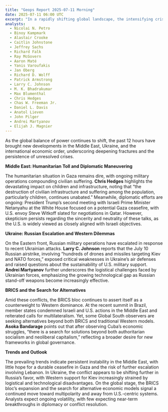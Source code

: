 ```yaml
---
title: "Geops Report 2025-07-11 Morning"
date: 2025-07-11 06:00 UTC
excerpt: "In a rapidly shifting global landscape, the intensifying crises in the Middle East and Ukraine, coupled with the BRICS bloc's challenge to Western hegemony, underscore a world grappling with deepening geopolitical fractures and the search for new economic paradigms."
analysts:
  - Nicolai N. Petro
  - Binoy Kampmark
  - Alastair Crooke
  - Caitlin Johnstone
  - Jeffrey Sachs
  - Richard Falk
  - Ray McGovern
  - Aaron Maté
  - Yanis Varoufakis
  - Jan Oberg
  - Richard D. Wolff
  - Patrick Armstrong
  - Larry C. Johnson
  - M. K. Bhadrakumar
  - Max Blumenthal
  - Chris Hedges
  - Chas W. Freeman Jr.
  - Daniel L. Davis
  - Anatol Lieven
  - John Pilger
  - Andrei Martyanov
  - Elijah J. Magnier
---
```


As the global balance of power continues to shift, the past 12 hours have brought new developments in the Middle East, Ukraine, and the international economic order, underscoring deepening fractures and the persistence of unresolved crises.

**Middle East: Humanitarian Toll and Diplomatic Maneuvering**

The humanitarian situation in Gaza remains dire, with ongoing military operations compounding civilian suffering. **Chris Hedges** highlights the devastating impact on children and infrastructure, noting that “the destruction of civilian infrastructure and suffering among the population, particularly children, continues unabated.” Meanwhile, diplomatic efforts are ongoing: President Trump’s second meeting with Israeli Prime Minister Netanyahu at the White House focused on a potential Gaza ceasefire, with U.S. envoy Steve Witkoff slated for negotiations in Qatar. However, skepticism persists regarding the sincerity and neutrality of these talks, as the U.S. is widely viewed as closely aligned with Israeli objectives.

**Ukraine: Russian Escalation and Western Dilemmas**

On the Eastern front, Russian military operations have escalated in response to recent Ukrainian attacks. **Larry C. Johnson** reports that the July 10 Russian airstrike, involving “hundreds of drones and missiles targeting Kiev and NATO forces,” exposed critical weaknesses in Ukraine’s air defenses and raised questions about the sustainability of U.S. military support. **Andrei Martyanov** further underscores the logistical challenges faced by Ukrainian forces, emphasizing the growing technological gap as Russian stand-off weapons become increasingly effective.

**BRICS and the Search for Alternatives**

Amid these conflicts, the BRICS bloc continues to assert itself as a counterweight to Western dominance. At the recent summit in Brazil, member states condemned Israeli and U.S. actions in the Middle East and reiterated calls for multilateralism. Yet, some Global South observers are seeking alternatives beyond both BRICS and traditional Western models. **Asoka Bandarage** points out that after observing Cuba’s economic struggles, “there is a search for solutions beyond both authoritarian socialism and neoliberal capitalism,” reflecting a broader desire for new frameworks in global governance.

**Trends and Outlook**

The prevailing trends indicate persistent instability in the Middle East, with little hope for a durable ceasefire in Gaza and the risk of further escalation involving Lebanon. In Ukraine, the conflict appears to be shifting further in Russia’s favor, with Western support for Kiev increasingly strained by logistical and technological disadvantages. On the global stage, the BRICS bloc’s expansion and the search for alternative economic models signal a continued move toward multipolarity and away from U.S.-centric systems. Analysts expect ongoing volatility, with few expecting near-term breakthroughs in diplomacy or conflict resolution.
